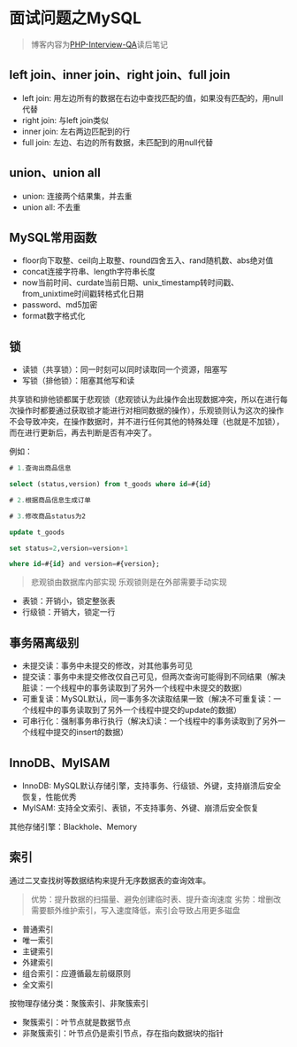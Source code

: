 # 面试问题之MySQL

<!-- more -->

> 博客内容为[PHP-Interview-QA](https://github.com/colinlet/PHP-Interview-QA)读后笔记

## left join、inner join、right join、full join

* left join: 用左边所有的数据在右边中查找匹配的值，如果没有匹配的，用null代替
* right join: 与left join类似
* inner join: 左右两边匹配到的行
* full join: 左边、右边的所有数据，未匹配到的用null代替

## union、union all

* union: 连接两个结果集，并去重
* union all: 不去重

## MySQL常用函数

* floor向下取整、ceil向上取整、round四舍五入、rand随机数、abs绝对值
* concat连接字符串、length字符串长度
* now当前时间、curdate当前日期、unix_timestamp转时间戳、from_unixtime时间戳转格式化日期
* password、md5加密
* format数字格式化

## 锁

* 读锁（共享锁）：同一时刻可以同时读取同一个资源，阻塞写
* 写锁（排他锁）：阻塞其他写和读

共享锁和排他锁都属于悲观锁（悲观锁认为此操作会出现数据冲突，所以在进行每次操作时都要通过获取锁才能进行对相同数据的操作），乐观锁则认为这次的操作不会导致冲突，在操作数据时，并不进行任何其他的特殊处理（也就是不加锁），而在进行更新后，再去判断是否有冲突了。

例如：

```sql
# 1.查询出商品信息

select (status,version) from t_goods where id=#{id}

# 2.根据商品信息生成订单

# 3.修改商品status为2

update t_goods 

set status=2,version=version+1

where id=#{id} and version=#{version};
```
> 悲观锁由数据库内部实现
> 乐观锁则是在外部需要手动实现

* 表锁：开销小，锁定整张表
* 行级锁：开销大，锁定一行

## 事务隔离级别

* 未提交读：事务中未提交的修改，对其他事务可见
* 提交读：事务中未提交修改仅自己可见，但两次查询可能得到不同结果（解决脏读：一个线程中的事务读取到了另外一个线程中未提交的数据）
* 可重复读：MySQL默认，同一事务多次读取结果一致（解决不可重复读：一个线程中的事务读取到了另外一个线程中提交的update的数据）
* 可串行化：强制事务串行执行（解决幻读：一个线程中的事务读取到了另外一个线程中提交的insert的数据）

## InnoDB、MyISAM

* InnoDB: MySQL默认存储引擎，支持事务、行级锁、外键，支持崩溃后安全恢复，性能优秀
* MyISAM: 支持全文索引、表锁，不支持事务、外键、崩溃后安全恢复

其他存储引擎：Blackhole、Memory

## 索引

通过二叉查找树等数据结构来提升无序数据表的查询效率。

> 优势：提升数据的扫描量、避免创建临时表、提升查询速度
> 劣势：增删改需要额外维护索引，写入速度降低，索引会导致占用更多磁盘

* 普通索引
* 唯一索引
* 主键索引
* 外建索引
* 组合索引：应遵循最左前缀原则
* 全文索引

按物理存储分类：聚簇索引、非聚簇索引

* 聚簇索引：叶节点就是数据节点
* 非聚簇索引：叶节点仍是索引节点，存在指向数据块的指针

